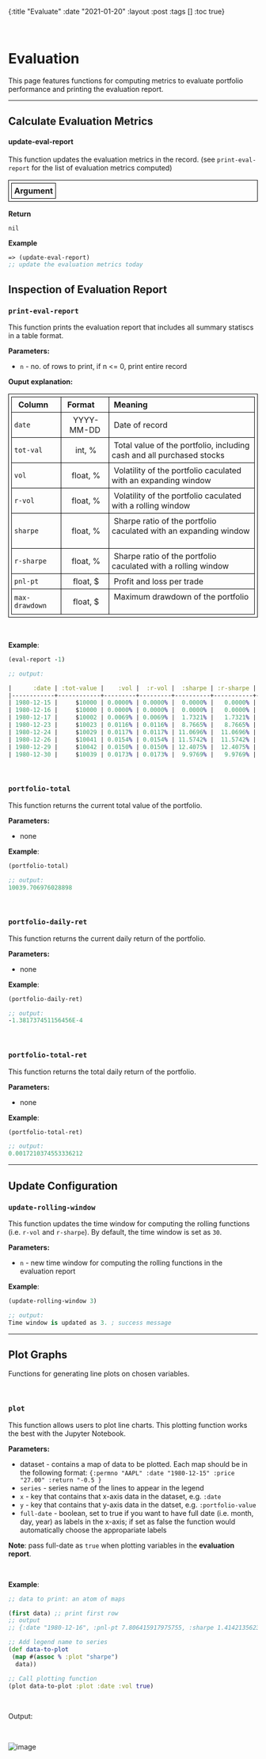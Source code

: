 {:title "Evaluate"
:date "2021-01-20"
:layout :post
:tags []
:toc true}

<style>
/* table styles */
table, th, td {
  border: 1px solid black;
  padding: 5px;
}
</style>

<br>

# Evaluation

This page features functions for computing metrics to evaluate portfolio performance and printing the evaluation report.

---
## Calculate Evaluation Metrics

#### update-eval-report

This function updates the evaluation metrics in the record. (see `print-eval-report` for the list of evaluation metrics computed)

| Argument |
| -------- |

**Return**

`nil`

**Example**

```clojure
=> (update-eval-report)
;; update the evaluation metrics today
```

## Inspection of Evaluation Report

### `print-eval-report`

This function prints the evaluation report that includes all summary statiscs in a table format.

**Parameters:**

- `n` - no. of rows to print, if n <= 0, print entire record

**Ouput explanation:**

| &nbsp;Column&emsp; | &nbsp;Format &emsp; | &nbsp;Meaning                                                                      |
| ------------------ | :-----------------: | :--------------------------------------------------------------------------------- |
| `date`             |  &nbsp;YYYY-MM-DD   | &nbsp;Date of record                                                               |
| `tot-val`          |    &nbsp;int, %     | &nbsp;Total value of the portfolio, including cash and all purchased stocks &emsp; |
| `vol`              |   &nbsp;float, %    | &nbsp;Volatility of the portfolio caculated with an expanding window &emsp;        |
| `r-vol`            |   &nbsp;float, %    | &nbsp;Volatility of the portfolio caculated with a rolling window &emsp;           |
| `sharpe`           |   &nbsp;float, %    | &nbsp;Sharpe ratio of the portfolio caculated with an expanding window &emsp;      |
| `r-sharpe`         |   &nbsp;float, %    | &nbsp;Sharpe ratio of the portfolio caculated with a rolling window &emsp;         |
| `pnl-pt`           |   &nbsp;float, $    | &nbsp;Profit and loss per trade &emsp;                                             |
| `max-drawdown`     |   &nbsp;float, $    | &nbsp;Maximum drawdown of the portfolio &emsp;                                     |


<br>

**Example**:

```clojure
(eval-report -1)

;; output:

|      :date | :tot-value |    :vol |  :r-vol |  :sharpe | :r-sharpe | :pnl-pt | :max-drawdown |
|------------+------------+---------+---------+----------+-----------+---------+---------------|
| 1980-12-15 |     $10000 | 0.0000% | 0.0000% |  0.0000% |   0.0000% |      $0 |        0.0000 |
| 1980-12-16 |     $10000 | 0.0000% | 0.0000% |  0.0000% |   0.0000% |      $0 |        0.0000 |
| 1980-12-17 |     $10002 | 0.0069% | 0.0069% |  1.7321% |   1.7321% |      $2 |      100.0000 |
| 1980-12-23 |     $10023 | 0.0116% | 0.0116% |  8.7665% |   8.7665% |     $23 |      100.0000 |
| 1980-12-24 |     $10029 | 0.0117% | 0.0117% | 11.0696% |  11.0696% |     $29 |      100.0000 |
| 1980-12-26 |     $10041 | 0.0154% | 0.0154% | 11.5742% |  11.5742% |     $41 |      100.0000 |
| 1980-12-29 |     $10042 | 0.0150% | 0.0150% | 12.4075% |  12.4075% |     $42 |      100.0000 |
| 1980-12-30 |     $10039 | 0.0173% | 0.0173% |  9.9769% |   9.9769% |     $39 |      128.4113 |
```

<br>

### `portfolio-total`

This function returns the current total value of the portfolio.

**Parameters:**

- none

**Example**:

```clojure
(portfolio-total)

;; output:
10039.706976028898
```

<br>

### `portfolio-daily-ret`

This function returns the current daily return of the portfolio.

**Parameters:**

- none

**Example**:

```clojure
(portfolio-daily-ret)

;; output:
-1.381737451156456E-4
```

<br>

### `portfolio-total-ret`

This function returns the total daily return of the portfolio.

**Parameters:**

- none

**Example**:

```clojure
(portfolio-total-ret)

;; output:
0.0017210374553336212
```

---

## Update Configuration
### `update-rolling-window`

This function updates the time window for computing the rolling functions (i.e. `r-vol` and `r-sharpe`). By default, the time window is set as `30`.

**Parameters:**

- `n` - new time window for computing the rolling functions in the evaluation report

**Example**:

```clojure
(update-rolling-window 3)

;; output:
Time window is updated as 3. ; success message
```

---

## Plot Graphs

Functions for generating line plots on chosen variables.

<br>

### `plot`

This function allows users to plot line charts. This plotting function works the best with the Jupyter Notebook.

**Parameters:**

- dataset - contains a map of data to be plotted. Each map should be in the following format: `{:permno "AAPL" :date "1980-12-15" :price "27.00" :return "-0.5 }`
- `series` - series name of the lines to appear in the legend
- `x` - key that contains that x-axis data in the dataset, e.g. `:date`
- `y` - key that contains that y-axis data in the datset, e.g. `:portfolio-value`
- `full-date` - boolean, set to true if you want to have full date (i.e. month, day, year) as labels in the x-axis; if set as false the function would automatically choose the appropariate labels

**Note**: pass full-date as `true` when plotting variables in the **evaluation report**.

<br>

**Example**:

```clojure
;; data to print: an atom of maps

(first data) ;; print first row
;; output
;; {:date "1980-12-16", :pnl-pt 7.806415917975755, :sharpe 1.4142135623730954, :tot-val 10007.806415917976, :vol 0.05517816194058409}

;; Add legend name to series
(def data-to-plot
 (map #(assoc % :plot "sharpe")
  data))

;; Call plotting function
(plot data-to-plot :plot :date :vol true)
```

<br>

Output:

<br>

![image](/img/plot-sharpe.png)
